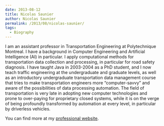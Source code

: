 ```yaml
---
date: 2013-08-12
title: Nicolas Saunier
author: Nicolas Saunier
permalink: /2013/08/nicolas-saunier/
tags:
  - Biography
---
```

I am an assistant professor in Transportation Engineering at Polytechnique Montreal. I have a background in Computer Engineering and Artificial Intelligence (AI) in particular. I apply computational methods for transportation data collection and processing, in particular for road safety diagnosis. I have taught Java in 2003-2004 as a PhD student, and I now teach traffic engineering at the undergraduate and graduate levels, as well as an introductory undergraduate transportation data management course that tries to make transportation engineers more &#8220;computer-savvy&#8221; and aware of the possibilities of data processing automation. The field of transportation is very late in adopting new computer technologies and prone to over-paying for proprietary closed systems, while it is on the verge of being profoundly transformed by automation at every level, in particular by driverless vehicles.

You can find more at my [professional website][1].

 [1]: http://nicolas.saunier.confins.net

